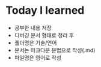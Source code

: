 # Today I learned
<ul>
  <li> 공부한 내용 저장 </li>
  <li> 디버깅 문서 형태로 정리 후  </li>
  <li> 폴더명은 기술/언어 </li>
  <li> 문서는 마크다운 문법으로 작성(.md) </li>
  <li> 파일명은 영어로 작성 </li>
</ul>

